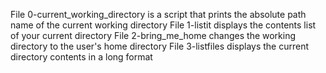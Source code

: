 File 0-current_working_directory is a script that prints the absolute path name of the current working directory
File 1-listit displays the contents list of your current directory
File 2-bring_me_home changes the working directory to the user's home directory
File 3-listfiles displays the current directory contents in a long format
